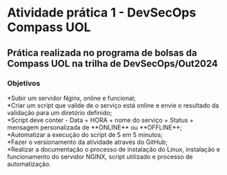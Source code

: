 <h1>Atividade prática 1 - DevSecOps Compass UOL</h1> 
<h2>Prática realizada no programa de bolsas da Compass UOL na trilha de DevSecOps/Out2024</h2>
<h3>Objetivos</h3>
*Subir um servidor Nginx, online e funcional;<br>
*Criar um script que valide de o serviço está online e envie o resultado da validação para um diretório definido;<br>
*Script deve conter - Data + HORA + nome do serviço + Status + mensagem personalizada de **ONLINE** ou **OFFLINE**;<br>
*Automatizar a execução do script de 5 em 5 minutos;<br>
*Fazer o versionamento da atividade através do GitHub;<br>
*Realizar a documentação o processo de instalação do Linux, instalação e funcionamento do servidor NGINX, script utilizado e processo de automatização.<br>
